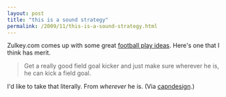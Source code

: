 ```yaml
---
layout: post
title: "this is a sound strategy"
permalink: /2009/11/this-is-a-sound-strategy.html
---
```


Zulkey.com comes up with some great [football play ideas](http://www.zulkey.com/2009/11/my_football_play_ideas.php). Here's one that I think has merit.

> Get a really good field goal kicker and just make sure wherever he is, he can kick a field goal.

I'd like to take that literally. From _wherever_ he is. (Via [capndesign](http://capndesign.com/).)